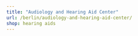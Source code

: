 ```yaml
---
title: "Audiology and Hearing Aid Center"
url: /berlin/audiology-and-hearing-aid-center/
shop: hearing aids
---
```

